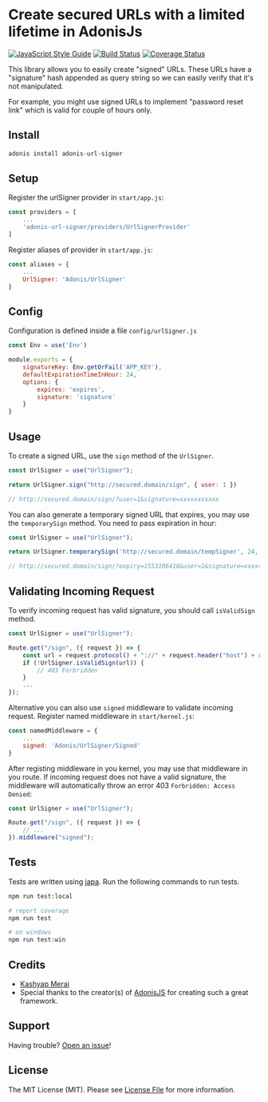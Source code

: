 # Create secured URLs with a limited lifetime in AdonisJs
[![JavaScript Style Guide](https://img.shields.io/badge/code_style-standard-brightgreen.svg)](https://standardjs.com)
[![Build Status](https://www.travis-ci.org/kamerk22/adonis-url-signer.svg?branch=master)](https://www.travis-ci.org/kamerk22/adonis-url-signer)
[![Coverage Status](https://coveralls.io/repos/github/kamerk22/adonis-url-signer/badge.svg?branch=master)](https://coveralls.io/github/kamerk22/adonis-url-signer?branch=master)
<br/>

This library allows you to easily create "signed" URLs. These URLs have a "signature" hash appended as query string so we can easily verify that it's not manipulated.

For example, you might use signed URLs to implement "password reset link" which is valid for couple of hours only.

## Install
```js
adonis install adonis-url-signer
```

## Setup
Register the urlSigner provider in `start/app.js`:
```js
const providers = [
    ...
    'adonis-url-signer/providers/UrlSignerProvider'
]
```
Register aliases of provider in `start/app.js`:
```js
const aliases = {
    ...
    UrlSigner: 'Adonis/UrlSigner'
}
```

## Config
Configuration is defined inside a file `config/urlSigner.js`
```js
const Env = use('Env')

module.exports = {
    signatureKey: Env.getOrFail('APP_KEY'),
    defaultExpirationTimeInHour: 24,
    options: {
        expires: 'expires',
        signature: 'signature'
    }
}
```

## Usage
 To create a signed URL, use the `sign` method of the `UrlSigner`.
 ```js
 const UrlSigner = use("UrlSigner");

 return UrlSigner.sign("http://secured.domain/sign", { user: 1 })

// http://secured.domain/sign/?user=1&signature=xxxxxxxxxxx
 ```
You can also generate a temporary signed URL that expires, you may use the  `temporarySign` method. You need to pass expiration in hour:
```js
const UrlSigner = use("UrlSigner");

return UrlSigner.temporarySign('http://secured.domain/tempSigner', 24, { user : 1 });

// http://secured.domain/sign/?expiry=1553106418&user=1&signature=xxxxxxxxxxx
```

## Validating Incoming Request
To verify incoming request has valid signature, you should call `isValidSign` method.
```js
const UrlSigner = use("UrlSigner");

Route.get("/sign", ({ request }) => {
    const url = request.protocol() + "://" + request.header("host") + request.originalUrl();
    if (!UrlSigner.isValidSign(url)) {
        // 403 Forbridden
    }
    ...
});
```
Alternative you can also use `signed` middleware to validate incoming request.
Register named middleware in `start/kernel.js`:
```js
const namedMiddleware = {
    ...
    signed: 'Adonis/UrlSigner/Signed'
}
```
After registing middleware in you kernel, you may use that middleware in you route. If incoming request does not have a valid signature, the middleware will automatically throw an error 403 `Forbridden: Access Denied`:
```js
const UrlSigner = use("UrlSigner");

Route.get("/sign", ({ request }) => {
    // ...
}).middleware("signed");
```


## Tests
Tests are written using [japa](http://github.com/thetutlage/japa). Run the following commands to run tests.
```bash
npm run test:local

# report coverage
npm run test

# on windows
npm run test:win
```


## Credits

- [Kashyap Merai](https://github.com/kamerk22)
- Special thanks to the creator(s) of [AdonisJS](http://adonisjs.com/) for creating such a great framework.

## Support

Having trouble? [Open an issue](https://github.com/kamerk22/adonis-url-signer/issues/new)!

## License

The MIT License (MIT). Please see [License File](LICENSE.md) for more information.
